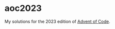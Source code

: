 # aoc2023
My solutions for the 2023 edition of [Advent of Code](https://adventofcode.com/ "Advent of Code").
